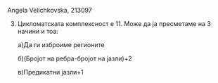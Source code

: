Angela Velichkovska, 213097


3. Цикломатската комплексност е 11. Може да ја пресметаме на 3 начини и тоа:

   а)Да ги изброиме регионите

   б)(Бројот на ребра-бројот на јазли)+2  

   в)Предикатни јазли+1  
